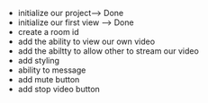 <!-- plan of action -->
- initialize our project--> Done
- initialize our first view --> Done
- create a room id
- add the ability to view our own video
- add the abiltty to allow other to stream our video
- add styling
- ability to message
- add mute button
- add stop video button